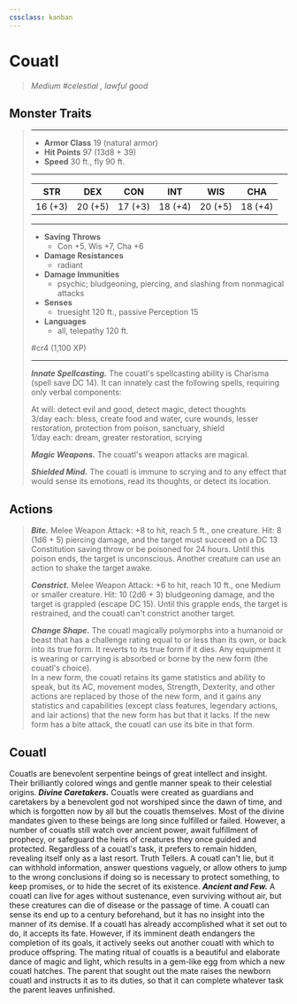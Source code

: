 ```yaml
---
cssclass: kanban
---
```


# Couatl
>*Medium #celestial , lawful good*
## Monster Traits
>___
>- **Armor Class** 19 (natural armor)
>- **Hit Points** 97 (13d8 + 39)
>- **Speed** 30 ft., fly 90 ft.
>___
>|STR|DEX|CON|INT|WIS|CHA|
>|:---:|:---:|:---:|:---:|:---:|:---:|
>|16 (+3)|20 (+5)|17 (+3)|18 (+4)|20 (+5)|18 (+4)|
>___
>- **Saving Throws**
>	 - Con +5, Wis +7, Cha +6
>- **Damage Resistances**
>	 - radiant
>- **Damage Immunities**
>	 - psychic; bludgeoning, piercing, and slashing from nonmagical attacks
>- **Senses**
>	 - truesight 120 ft., passive Perception 15
>- **Languages**
>	 - all, telepathy 120 ft.
>
> #cr4 (1,100 XP)
>___
>***Innate Spellcasting.*** The couatl's spellcasting ability is Charisma (spell save DC 14). It can innately cast the following spells, requiring only verbal components:  
>
>At will: detect evil and good, detect magic, detect thoughts  
>3/day each: bless, create food and water, cure wounds, lesser restoration, protection from poison, sanctuary, shield  
>1/day each: dream, greater restoration, scrying  
>
>
>***Magic Weapons.*** The couatl's weapon attacks are magical.  
>
>***Shielded Mind.*** The couatl is immune to scrying and to any effect that would sense its emotions, read its thoughts, or detect its location.  
>
## Actions
>***Bite.*** Melee Weapon Attack: +8 to hit, reach 5 ft., one creature. Hit: 8 (1d6 + 5) piercing damage, and the target must succeed on a DC 13 Constitution saving throw or be poisoned for 24 hours. Until this poison ends, the target is unconscious. Another creature can use an action to shake the target awake.  
>
>***Constrict.*** Melee Weapon Attack: +6 to hit, reach 10 ft., one Medium or smaller creature. Hit: 10 (2d6 + 3) bludgeoning damage, and the target is grappled (escape DC 15). Until this grapple ends, the target is restrained, and the couatl can't constrict another target.  
>
>***Change Shape.*** The couatl magically polymorphs into a humanoid or beast that has a challenge rating equal to or less than its own, or back into its true form. It reverts to its true form if it dies. Any equipment it is wearing or carrying is absorbed or borne by the new form (the couatl's choice).  
>In a new form, the couatl retains its game statistics and ability to speak, but its AC, movement modes, Strength, Dexterity, and other actions are replaced by those of the new form, and it gains any statistics and capabilities (except class features, legendary actions, and lair actions) that the new form has but that it lacks. If the new form has a bite attack, the couatl can use its bite in that form.
## Couatl
Couatls are benevolent serpentine beings of great intellect and insight. Their brilliantly colored wings and gentle manner speak to their celestial origins.
***Divine Caretakers.*** Couatls were created as guardians and caretakers by a benevolent god not worshiped since the dawn of time, and which is forgotten now by all but the couatls themselves. Most of the divine mandates given to these beings are long since fulfilled or failed. However, a number of couatls still watch over ancient power, await fulfillment of prophecy, or safeguard the heirs of creatures they once guided and protected. Regardless of a couatl's task, it prefers to remain hidden, revealing itself only as a last resort. Truth Tellers. A couatl can't lie, but it can withhold information, answer questions vaguely, or allow others to jump to the wrong conclusions if doing so is necessary to protect something, to keep promises, or to hide the secret of its existence.
***Ancient and Few.*** A couatl can live for ages without sustenance, even surviving without air, but these creatures can die of disease or the passage of time. A couatl can sense its end up to a century beforehand, but it has no insight into the manner of its demise. If a couatl has already accomplished what it set out to do, it accepts its fate. However, if its imminent death endangers the completion of its goals, it actively seeks out another couatl with which to produce offspring.
The mating ritual of couatls is a beautiful and elaborate dance of magic and light, which results in a gem-like egg from which a new couatl hatches. The parent that sought out the mate raises the newborn couatl and instructs it as to its duties, so that it can complete whatever task the parent leaves unfinished.